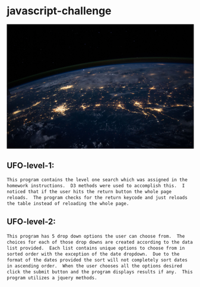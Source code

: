 # javascript-challenge

![UFO](UFO-level-1/static/images/nasa.jpg)

## UFO-level-1:
    This program contains the level one search which was assigned in the homework instructions.  D3 methods were used to accomplish this.  I noticed that if the user hits the return button the whole page reloads.  The program checks for the return keycode and just reloads the table instead of reloading the whole page.

## UFO-level-2:
    This program has 5 drop down options the user can choose from.  The choices for each of those drop downs are created according to the data list provided.  Each list contains unique options to choose from in sorted order with the exception of the date dropdown.  Due to the format of the dates provided the sort will not completely sort dates in ascending order.  When the user chooses all the options desired click the submit button and the program displays results if any.  This program utilizes a jquery methods.